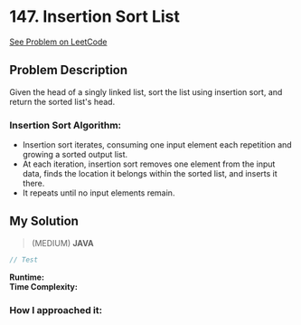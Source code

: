 # 147. Insertion Sort List
[See Problem on LeetCode](https://leetcode.com/problems/insertion-sort-list/description/)

## Problem Description

Given the head of a singly linked list, sort the list using insertion sort, and return the sorted list's head.

### Insertion Sort Algorithm:

- Insertion sort iterates, consuming one input element each repetition and growing a sorted output list.
- At each iteration, insertion sort removes one element from the input data, finds the location it belongs within the sorted list, and inserts it there.
- It repeats until no input elements remain.

## My Solution
> (MEDIUM) **JAVA**

```java
// Test

```
**Runtime:**    
**Time Complexity:** 

### How I approached it:
